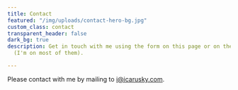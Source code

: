 ```yaml
---
title: Contact
featured: "/img/uploads/contact-hero-bg.jpg"
custom_class: contact
transparent_header: false
dark_bg: true
description: Get in touch with me using the form on this page or on the social medias
  (I'm on most of them).

---
```

Please contact with me by mailing to i@icarusky.com.